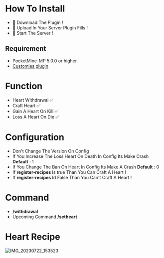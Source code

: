# How To Install
- 🔗 Download The Plugin !
- 🔗 Upload In Your Server Plugin Fills !
- 🔗 Start The Server !

## Requirement
- PocketMine-MP 5.0.0 or higher
- [Customies plugin](https://poggit.pmmp.io/ci/DavyCraft648/Customies-NG/Customies)

# Function 
- Heart Withdrawal ✅
- Craft Heart ✅
- Gain A Heart On Kill ✅
- Loss A Heart On Die ✅

# Configuration
- Don't Change The Version On Config
- If You Increase The Loss Heart On Death In Config Its Make Crash **Default** : 1
- If You Change The Ban On Heart In Config Its Make A Crash **Default** : 0
- If **register-recipes** Is true Than You Can Craft A Heart !
- If **register-recipes** Id False Than You Can't Craft A Heart !

# Command
- **/withdrawal**
- Upcoming Command **/setheart**

# Heart Recipe
![IMG_20230722_153523](https://github.com/GabBiswajit/Lifesteal/assets/121815367/44d2936d-00ac-4312-8462-2ad0d814374d)


